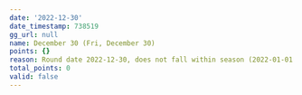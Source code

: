 ```yaml
---
date: '2022-12-30'
date_timestamp: 738519
gg_url: null
name: December 30 (Fri, December 30)
points: {}
reason: Round date 2022-12-30, does not fall within season (2022-01-01 to 2022-12-30)
total_points: 0
valid: false
---
```

